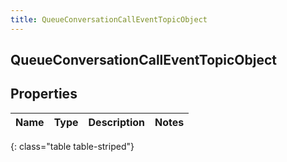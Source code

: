```yaml
---
title: QueueConversationCallEventTopicObject
---
```

## QueueConversationCallEventTopicObject

## Properties

|Name | Type | Description | Notes|
|------------ | ------------- | ------------- | -------------|
{: class="table table-striped"}


